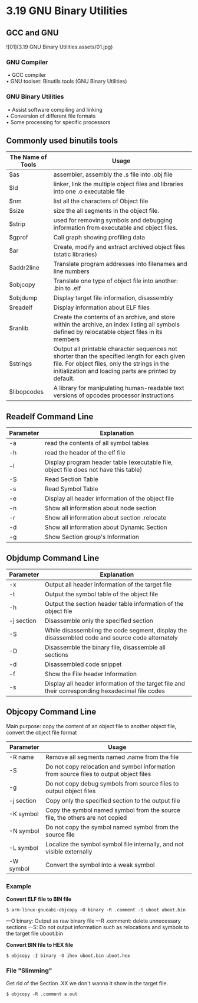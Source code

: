 # 3.19 GNU Binary Utilities 



## GCC and GNU

![01](3.19 GNU Binary Utilities.assets/01.jpg)

### GNU Compiler  

​	• GCC compiler  
​	• GNU toolset: Binutils tools    (GNU Binary Utilities)

### GNU Binary Utilities

​	• Assist software compiling and linking  
​	• Conversion of different file formats  
​	• Some processing for specific processors  



## Commonly used binutils tools

| The Name of Tools | Usage                                                        |
| ----------------- | ------------------------------------------------------------ |
| $as               | assembler, assembly the .s file into .obj file               |
| $ld               | linker, link the multiple object files and libraries into one .o executable file |
| $nm               | list all the characters of Object file                       |
| $size             | size the all segments in the object file.                    |
| $strip            | used for removing symbols and debugging information from executable and object files. |
| $gprof            | Call graph showing profiling data                            |
| $ar               | Create, modify and extract archived object files (static libraries) |
| $addr2line        | Translate program addresses into filenames and line numbers  |
| $objcopy          | Translate one type of object file into another: .bin to .elf |
| $objdump          | Display target file information, disassembly                 |
| $readelf          | Display information about ELF files                          |
| $ranlib           | Create the contents of an archive, and store within the archive, an index listing all symbols defined by relocatable object files in its members |
| $strings          | Output all printable character sequences not shorter than the specified length for each given file. For object files, only the strings in the initialization and loading parts are printed by default. |
| $libopcodes       | A library for manipulating human-readable text versions of opcodes processor instructions |



## Readelf Command Line

| Parameter | Explanation                                                  |
| --------- | ------------------------------------------------------------ |
| -a        | read the contents of all symbol tables                       |
| -h        | read the header of the elf file                              |
| -l        | Display program header table (executable file, object file does not have this table) |
| -S        | Read Section Table                                           |
| -s        | Read Symbol Table                                            |
| -e        | Display all header information of the object file            |
| -n        | Show all information about node section                      |
| -r        | Show all information about section .relocate                 |
| -d        | Show all information about Dynamic Section                   |
| -g        | Show Section group's Information                             |

## Objdump Command Line

| Parameter  | Explanation                                                  |
| ---------- | ------------------------------------------------------------ |
| -x         | Output all header information of the target file             |
| -t         | Output the symbol table of the object file                   |
| -h         | Output the section header table information of the object file |
| -j section | Disassemble only the specified section                       |
| -S         | While disassembling the code segment, display the disassembled code and source code alternately |
| -D         | Disassemble the binary file, disassemble all sections        |
| -d         | Disassembled code snippet                                    |
| -f         | Show the File header Information                             |
| -s         | Display all header information of the target file and their corresponding hexadecimal file codes |

## Objcopy Command Line

Main purpose: copy the content of an object file to another object file, convert the object file format

| Parameter  | Usage                                                        |
| ---------- | ------------------------------------------------------------ |
| -R name    | Remove all segments named .name from the file                |
| -S         | Do not copy relocation and symbol information from source files to output object files |
| -g         | Do not copy debug symbols from source files to output object files |
| -j section | Copy only the specified section to the output file           |
| -K symbol  | Copy the symbol named symbol from the source file, the others are not copied |
| -N symbol  | Do not copy the symbol named symbol from the source file     |
| -L symbol  | Localize the symbol symbol file internally, and not visible externally |
| -W symbol  | Convert the symbol into a weak symbol                        |

### Example

**Convert ELF file to BIN file**

```
$ arm-linux-gnueabi-objcopy –O binary -R .comment -S uboot uboot.bin
```

–-O binary: Output as raw binary file
–-R .comment: delete unnecessary sections
–-S: Do not output information such as relocations and symbols to the target file uboot.bin

**Convert BIN file to HEX file**

```
$ objcopy -I binary -O ihex uboot.bin uboot.hex
```

### File "Slimming"

Get rid of the Section .XX we don't wanna it show in the target file.

```
$ objcopy -R .comment a.out
```


